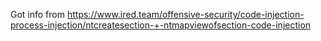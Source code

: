 Got info from https://www.ired.team/offensive-security/code-injection-process-injection/ntcreatesection-+-ntmapviewofsection-code-injection
